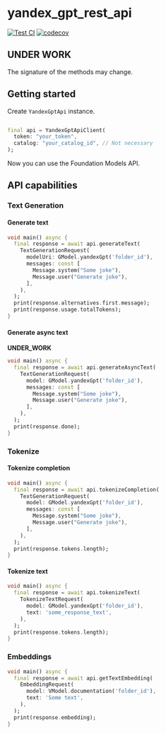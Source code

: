 # yandex_gpt_rest_api

[![Test CI](https://github.com/vladcto/yandex-gpt-rest-api/actions/workflows/test_ci.yaml/badge.svg?branch=main&event=push)](https://github.com/vladcto/yandex-gpt-rest-api/actions/workflows/test_ci.yaml)
[![codecov](https://codecov.io/gh/vladcto/yandex-gpt-rest-api/graph/badge.svg?token=747T4E5KE6)](https://codecov.io/gh/vladcto/yandex-gpt-rest-api)

## **UNDER WORK**

The signature of the methods may change.

## Getting started

Create `YandexGptApi` instance.

```dart

final api = YandexGptApiClient(
  token: "your_token",
  catalog: "your_catalog_id", // Not necessary
);
```

Now you can use the Foundation Models API.

## API capabilities

### Text Generation

#### Generate text

```dart
void main() async {
  final response = await api.generateText(
    TextGenerationRequest(
      modelUri: GModel.yandexGpt('folder_id'),
      messages: const [
        Message.system("Some joke"),
        Message.user("Generate joke"),
      ],
    ),
  );
  print(response.alternatives.first.message);
  print(response.usage.totalTokens);
}
```

#### Generate async text

**UNDER_WORK**

```dart
void main() async {
  final response = await api.generateAsyncText(
    TextGenerationRequest(
      model: GModel.yandexGpt('folder_id'),
      messages: const [
        Message.system("Some joke"),
        Message.user("Generate joke"),
      ],
    ),
  );
  print(response.done);
}
```

### Tokenize

#### Tokenize completion

```dart
void main() async {
  final response = await api.tokenizeCompletion(
    TextGenerationRequest(
      model: GModel.yandexGpt('folder_id'),
      messages: const [
        Message.system("Some joke"),
        Message.user("Generate joke"),
      ],
    ),
  );
  print(response.tokens.length);
}
```

#### Tokenize text

```dart
void main() async {
  final response = await api.tokenizeText(
    TokenizeTextRequest(
      model: GModel.yandexGpt('folder_id'),
      text: 'some_response_text',
    ),
  );
  print(response.tokens.length);
}
```

### Embeddings

```dart
void main() async {
  final response = await api.getTextEmbedding(
    EmbeddingRequest(
      model: VModel.documentation('folder_id'),
      text: 'Some text',
    ),
  );
  print(response.embedding);
}
```